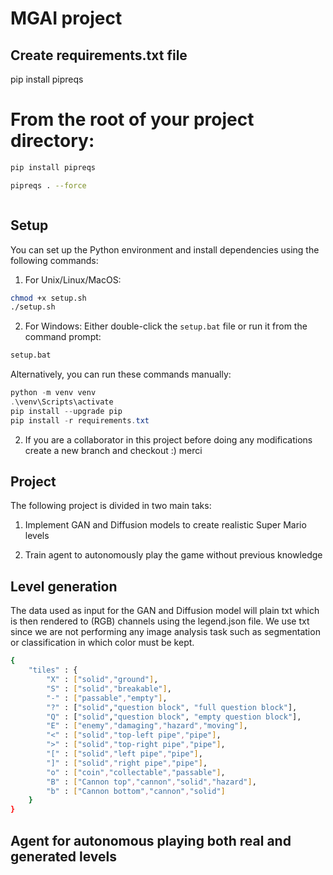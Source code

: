 # MGAI project


## Create requirements.txt file 


pip install pipreqs

# From the root of your project directory:



```sh
pip install pipreqs

pipreqs . --force



```



## Setup

You can set up the Python environment and install dependencies using the following commands:

1. For Unix/Linux/MacOS:
```sh
chmod +x setup.sh
./setup.sh
```

2. For Windows:
Either double-click the `setup.bat` file or run it from the command prompt:
```cmd
setup.bat
```

Alternatively, you can run these commands manually:
```powershell
python -m venv venv
.\venv\Scripts\activate
pip install --upgrade pip
pip install -r requirements.txt
```

2. If you are a collaborator in this project before doing any modifications create a new branch and checkout :) merci 


## Project

The following project is divided in two main taks:

1. Implement GAN and Diffusion models to create realistic Super Mario levels 

2. Train agent to autonomously play the game without previous knowledge


## Level generation

The data used as input for the GAN and Diffusion model will plain txt which is then rendered to (RGB) channels using the legend.json file. We use txt since we are not performing any image analysis task such as segmentation or classification in which color must be kept. 

```sh
{
    "tiles" : {
        "X" : ["solid","ground"],
        "S" : ["solid","breakable"],
        "-" : ["passable","empty"],
        "?" : ["solid","question block", "full question block"],
        "Q" : ["solid","question block", "empty question block"],
        "E" : ["enemy","damaging","hazard","moving"],
        "<" : ["solid","top-left pipe","pipe"],
        ">" : ["solid","top-right pipe","pipe"],
        "[" : ["solid","left pipe","pipe"],
        "]" : ["solid","right pipe","pipe"],
        "o" : ["coin","collectable","passable"],
        "B" : ["Cannon top","cannon","solid","hazard"],
        "b" : ["Cannon bottom","cannon","solid"]
    }
}
```




## Agent for autonomous playing both real and generated levels